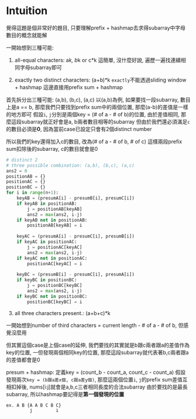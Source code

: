 # Intuition

覺得這題是個非常好的題目, 只要理解prefix + hashmap去求得subarray中字母數目的概念就能解

一開始想到三種可能:
1. all-equal characters: a*k, b*k or c*k
這簡單, 沒什麼好說, 遍歷一遍找連續相同字母subarray即可

2. exactly two distinct characters: (a+b)*k
`exactly`不能透過sliding window + hashmap
這邊直接用prefix sum + hashmap

首先拆分出三種可能: (a,b), (b,c), (a,c)
以(a,b)為例, 如果要找一段subarray, 數目上是a == b, 那麼我們只要找到prefix sum中的兩個位置, 那麼(a-b)的差值是一樣的地方即可
假設`i`, `j`分別是兩個key = (# of a - # of b)的位置, 由於差值相同, 那麼這段subarray就正好會是a, b兩者數目相等的subarray
但由於我們還必須滿足`c`的數目必須是**0**, 因為當前case已設定只會有2個distinct number

所以我們的key還得加入c的數目, 改為(# of a - # of b, # of c)
這樣兩段prefix sum扣除後的subarray, c的數目就會是0

```py
# distinct 2
# three possible combination: (a,b), (b,c), (a,c)
ans2 = 0
positionAB = {}
positionAC = {}
positionBC = {}
for i in range(n+1):
    keyAB = (presumA[i] - presumB[i], presumC[i])
    if keyAB in positionAB:
        j = positionAB[keyAB]
        ans2 = max(ans2, i-j)
    if keyAB not in positionAB:
        positionAB[keyAB] = i
    
    keyAC = (presumA[i] - presumC[i], presumB[i])
    if keyAC in positionAC:
        j = positionAC[keyAC]
        ans2 = max(ans2, i-j)
    if keyAC not in positionAC:
        positionAC[keyAC] = i
    
    keyBC = (presumB[i] - presumC[i], presumA[i])
    if keyBC in positionBC:
        j = positionBC[keyBC]
        ans2 = max(ans2, i-j)
    if keyBC not in positionBC:
        positionBC[keyBC] = i
```


3. all three characters present.: (a+b+c)*k

一開始想到number of third characters = current length - # of a - # of b, 但感覺沒麼用

但其實這個case是上個case的延伸, 我們要找的其實就是b跟c兩者跟a的差值作為key的位置, 一但發現兩個相同key的位置, 那麼這段subarray就代表著b,c兩者跟a的差值都會是0

presum + hashmap: 定義key = (count_b - count_a, count_c - count_a)
假設發現兩次`key = (b跟a差x個, c跟a差y個)`, 那麼這兩個位置`i`, `j`的prefix sum差值互相扣掉後, nums[i:j]就會是a,b,c三者相同長度的合法subarray
由於要找的是最長subarray, 所以hashmap要記得是**第一個發現的位置**

```
ex. A B {A A B C B C}
         j         i
```